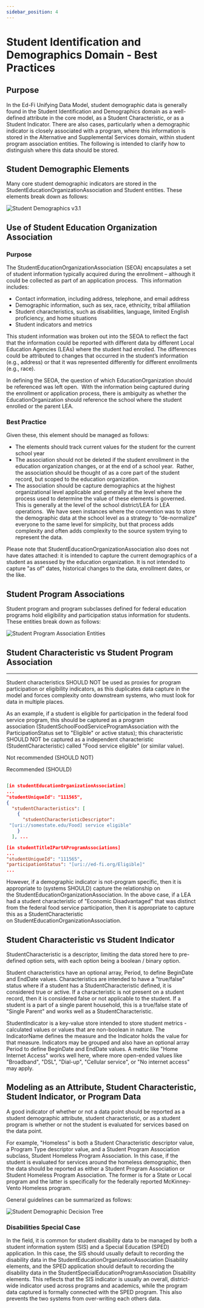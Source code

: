 ```yaml
---
sidebar_position: 4
---
```


# Student Identification and Demographics Domain - Best Practices

## Purpose

In the Ed-Fi Unifying Data Model, student demographic data is generally found in
the Student Identification and Demographics domain as a well-defined attribute
in the core model, as a Student Characteristic, or as a Student Indicator. There
are also cases, particularly when a demographic indicator is closely associated
with a program, where this information is stored in the Alternative and
Supplemental Services domain, within student program association entities. The
following is intended to clarify how to distinguish where this data should be
stored.

## Student Demographic Elements

Many core student demographic indicators are stored in the
StudentEducationOrganizationAssociation and Student entities. These elements
break down as follows:

![Student Demographics v3.1](https://edfidocs.blob.core.windows.net/$web/img/reference/data-standard/Student%20Demographics%20v3.1.png)

## Use of Student Education Organization Association

### Purpose

The StudentEducationOrganizationAssociation (SEOA) encapsulates a set of student
information typically acquired during the enrollment – although it could be
collected as part of an application process.  This information includes:

* Contact information, including address, telephone, and email address
* Demographic information, such as sex, race, ethnicity, tribal affiliation
* Student characteristics, such as disabilities, language, limited English
    proficiency, and home situations
* Student indicators and metrics

This student information was broken out into the SEOA to reflect the fact that
the information could be reported with different data by different Local
Education Agencies (LEAs) where the student had enrolled. The differences could
be attributed to changes that occurred in the student’s information (e.g.,
address) or that it was represented differently for different enrollments (e.g.,
race).

In defining the SEOA, the question of which EducationOrganization should be
referenced was left open.  With the information being captured during the
enrollment or application process, there is ambiguity as whether the
EducationOrganization should reference the school where the student enrolled or
the parent LEA.

### Best Practice

Given these, this element should be managed as follows:

* The elements should track current values for the student for the current
    school year
* The association should not be deleted if the student enrollment in the
    education organization changes, or at the end of a school year.  Rather, the
    association should be thought of as a core part of the student record, but
    scoped to the education organization.
* The association should be capture demographics at the highest organizational
    level applicable and generally at the level where the process used to
    determine the value of these elements is governed. This is generally at the
    level of the school district/LEA for LEA operations.  We have seen instances
    where the convention was to store the demographic data at the school level
    as a strategy to “de-normalize” everyone to the same level for simplicity,
    but that process adds complexity and often adds complexity to the source
    system trying to represent the data.

Please note that StudentEducationOrganizationAssociation also does not have
dates attached: it is intended to capture the current demographics of a student
as assessed by the education organization. It is not intended to capture "as of"
dates, historical changes to the data, enrollment dates, or the like.

## Student Program Associations

Student program and program subclasses defined for federal education programs
hold eligibility and participation status information for students. These
entities break down as follows:

![Student Program Association Entities](https://edfidocs.blob.core.windows.net/$web/img/reference/data-standard/Student%20Program%20Association%20Entities.png)

## Student Characteristic vs Student Program Association

* * *

Student characteristics SHOULD NOT be used as proxies for program participation
or eligibility indicators, as this duplicates data capture in the model and
forces complexity onto downstream systems, who must look for data in multiple
places.

As an example, if a student is eligible for participation in the federal food
service program, this should be captured as a program
association (StudentSchoolFoodServiceProgramAssociation with the
ParticipationStatus set to "Eligible" or active status); this characteristic
SHOULD NOT be captured as a independent characteristic (StudentCharacteristic)
called "Food service eligible" (or similar value).

Not recommended (SHOULD NOT)

Recommended (SHOULD)

```json

[in studentEducationOrganizationAssociation]
...
"studentUniqueId": "111565",
{
  "studentCharacteristics": [
    {
      "studentCharacteristicDescriptor":
 "[uri://somestate.edu/Food] service eligible"
    }
  ], ...

[in studentTitleIPartAProgramAssociations]
...
"studentUniqueId": "111565",
"participationStatus": "[uri://ed-fi.org/Eligible]"
...

```

However, if a demographic indicator is not-program specific, then it is
appropriate to (systems SHOULD) capture the relationship on
the StudentEducationOrganizationAssociation. In the above case, if a LEA had a
student characteristic of "Economic Disadvantaged" that was distinct from the
federal food service participation, then it is appropriate to capture this as a
StudentCharacteristic on StudentEducationOrganizationAssociation.

## Student Characteristic vs Student Indicator

StudentCharacteristic is a descriptor, limiting the data stored here to
pre-defined option sets, with each option being a boolean / binary option.

Student characteristics have an optional array, Period, to define BeginDate and
EndDate values. Characteristics are intended to have a "true/false" status where
if a student has a StudentCharacteristic defined, it is considered true or
active. If a characteristic is not present on a student record, then it is
considered false or not applicable to the student. If a student is a part of a
single parent household, this is a true/false state of "Single Parent" and works
well as a StudentCharacteristic.

StudentIndicator is a key-value store intended to store student metrics -
calculated values or values that are non-boolean in nature. The IndicatorName
defines the measure and the Indicator holds the value for that measure.
Indicators may be grouped and also have an optional array Period to define
BeginDate and EndDate values. A metric like "Home Internet Access" works well
here, where more open-ended values like "Broadband", "DSL", "Dial-up", "Cellular
service", or "No internet access" may apply.

## Modeling as an Attribute, Student Characteristic, Student Indicator, or Program Data

A good indicator of whether or not a data point should be reported as a student
demographic attribute, student characteristic, or as a student program is
whether or not the student is evaluated for services based on the data point.

For example, "Homeless" is both a Student Characteristic descriptor value, a
Program Type descriptor value, and a Student Program Association subclass,
Student Homeless Program Association. In this case, if the student is evaluated
for services around the homeless demographic, then the data should be reported
as either a Student Program Association or Student Homeless Program Association.
The former is for a State or Local program and the latter is specifically for
the federally reported McKinney-Vento Homeless program.

General guidelines can be summarized as follows:

![Student Demographic Decision Tree](https://edfidocs.blob.core.windows.net/$web/img/reference/data-standard/Student%20Demographic%20Decision%20Tree.png)

### Disabilities Special Case

In the field, it is common for student disability data to be managed by both a
student information system (SIS) and a Special Education (SPED) application. In
this case, the SIS should usually default to recording the disability data in
the StudentEducationOrganizationAssociation Disability elements, and the SPED
application should default to recording the disability data in the
StudentSpecialEducationProgramAssociation Disability elements. This reflects
that the SIS indicator is usually an overall, district-wide indicator used
across programs and academics, while the program data captured is formally
connected with the SPED program. This also prevents the two systems from
over-writing each others data.

